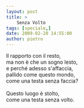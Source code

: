 ```yaml
---
layout: post
title: >
    Senza Volto
tags: [speciale,]
date: 2009-02-20 14:55:00
author: pietro
---
```

Il rapporto con il resto,<br/>ma non è che un sogno lesto,<br/>e perché adesso s'affaccia,<br/>pallido come questo mondo,<br/>come una testa senza faccia?<br/><br/>Questo luogo è stolto,<br/>come una testa senza volto.
